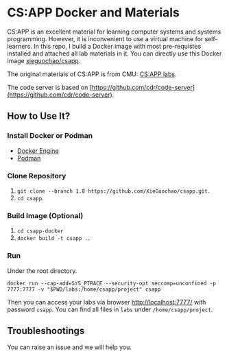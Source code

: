 # CS:APP Docker and Materials

CS:APP is an excellent material for learning computer systems and systems programming. However, it is inconvenient to use a virtual machine for self-learners. 
In this repo, I build a Docker image with most pre-requistes installed and attached all lab materials in it.
You can directly use this Docker image [xieguochao/csapp](https://hub.docker.com/r/xieguochao/csapp).

The original materials of CS:APP is from CMU: [CS:APP labs](http://csapp.cs.cmu.edu/3e/labs.html). 

The code server is based on [https://github.com/cdr/code-server](https://github.com/cdr/code-server).

## How to Use It?

### Install Docker or Podman

- [Docker Engine](https://docs.docker.com/engine/install/)
- [Podman](https://podman.io/docs/installation)

### Clone Repository

1. `git clone --branch 1.8 https://github.com/XieGuochao/csapp.git`.
2. `cd csapp`.

### Build Image (Optional)

1. `cd csapp-docker`
2. `docker build -t csapp .`.

### Run

Under the root directory.

`docker run --cap-add=SYS_PTRACE --security-opt seccomp=unconfined -p 7777:7777 -v "$PWD/labs:/home/csapp/project" csapp`

Then you can access your labs via browser [http://localhost:7777/](http://localhost:7777/) with password `csapp`. You can find all files in `labs` under `/home/csapp/project`.

## Troubleshootings

You can raise an issue and we will help you.
